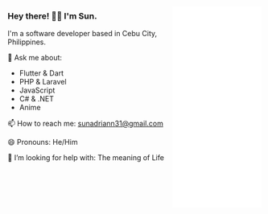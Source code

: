 <img 
  align="right" 
  height="400" 
  width="177" 
  src="assets/anime-hello-once.gif"
/>
<div>
  <h3>Hey there! 👋🏼 I'm Sun.</h3>
  <p>I'm a software developer based in Cebu City, Philippines.</p>
  <p>
    💬 Ask me about:
    <ul>
      <li>Flutter & Dart</li>
      <li>PHP & Laravel</li>
      <li>JavaScript</li>
      <li>C# & .NET</li>
      <li>Anime</li>
    </ul>
  </p>
  <p>
    📫 How to reach me: <a href="mailto:sunadriann31@gmail.com">sunadriann31@gmail.com</a>
  </p>
  <p>
    😄 Pronouns: He/Him
  </p>
  <p>
    🤔 I’m looking for help with: The meaning of Life
  </p>
</div>

